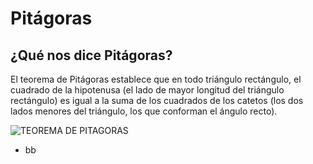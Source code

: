 # Pitágoras
## ¿Qué nos dice Pitágoras?

El teorema de Pitágoras establece que en todo triángulo rectángulo, el cuadrado de la hipotenusa (el lado de mayor longitud del triángulo rectángulo) es igual a la suma de los cuadrados de los catetos (los dos lados menores del triángulo, los que conforman el ángulo recto).


![TEOREMA DE PITAGORAS](http://files.matesxto2la2.webnode.es/200000515-94fad96ee7/formula.jpg)

- bb



